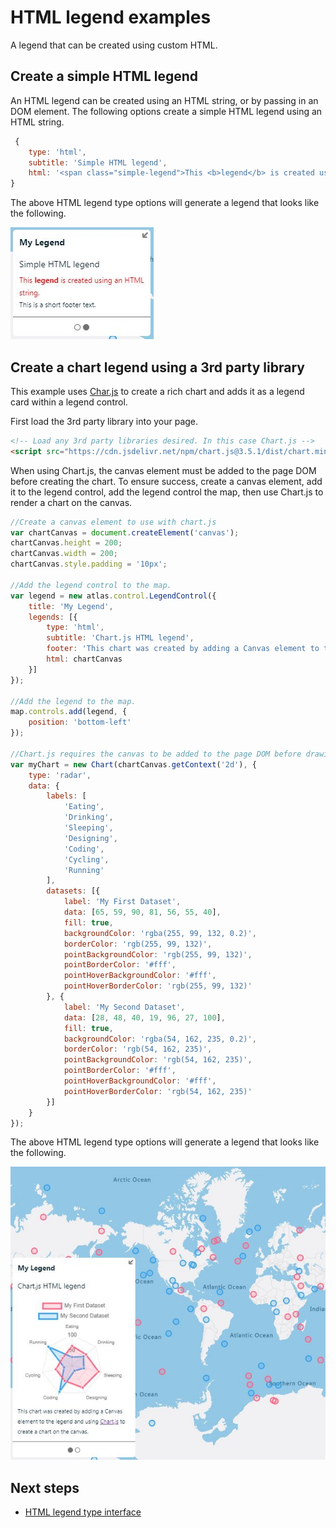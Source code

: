 # HTML legend examples

A legend that can be created using custom HTML.

## Create a simple HTML legend

An HTML legend can be created using an HTML string, or by passing in an DOM element. The following options create a simple HTML legend using an HTML string.

```javascript
 {
    type: 'html',
    subtitle: 'Simple HTML legend',
    html: '<span class="simple-legend">This <b>legend</b> is created using an <i>HTML</i> string.</span>'
}
```

The above HTML legend type options will generate a legend that looks like the following.

![Simple HTML legend](images/html-legend-simple.jpg)

## Create a chart legend using a 3rd party library

This example uses [Char.js](https://www.chartjs.org/) to create a rich chart and adds it as a legend card within a legend control.

First load the 3rd party library into your page.

```HTML
<!-- Load any 3rd party libraries desired. In this case Chart.js -->
<script src="https://cdn.jsdelivr.net/npm/chart.js@3.5.1/dist/chart.min.js"></script>
```

When using Chart.js, the canvas element must be added to the page DOM before creating the chart. To ensure success, create a canvas element, add it to the legend control, add the legend control the map, then use Chart.js to render a chart on the canvas.

```javascript
//Create a canvas element to use with chart.js
var chartCanvas = document.createElement('canvas');
chartCanvas.height = 200;
chartCanvas.width = 200;
chartCanvas.style.padding = '10px';

//Add the legend control to the map.
var legend = new atlas.control.LegendControl({
    title: 'My Legend',
    legends: [{
        type: 'html',
        subtitle: 'Chart.js HTML legend',
        footer: 'This chart was created by adding a Canvas element to the legend and using <a href="https://www.chartjs.org/" target="_blank">Chart.js</a> to create a chart on the canvas.',
        html: chartCanvas
    }]
});

//Add the legend to the map.
map.controls.add(legend, {
    position: 'bottom-left'
});

//Chart.js requires the canvas to be added to the page DOM before drawing a chart. Thus, run chart.js code after Legend control/canvas has been added to the map.
var myChart = new Chart(chartCanvas.getContext('2d'), {
    type: 'radar',
    data: {
        labels: [
            'Eating',
            'Drinking',
            'Sleeping',
            'Designing',
            'Coding',
            'Cycling',
            'Running'
        ],
        datasets: [{
            label: 'My First Dataset',
            data: [65, 59, 90, 81, 56, 55, 40],
            fill: true,
            backgroundColor: 'rgba(255, 99, 132, 0.2)',
            borderColor: 'rgb(255, 99, 132)',
            pointBackgroundColor: 'rgb(255, 99, 132)',
            pointBorderColor: '#fff',
            pointHoverBackgroundColor: '#fff',
            pointHoverBorderColor: 'rgb(255, 99, 132)'
        }, {
            label: 'My Second Dataset',
            data: [28, 48, 40, 19, 96, 27, 100],
            fill: true,
            backgroundColor: 'rgba(54, 162, 235, 0.2)',
            borderColor: 'rgb(54, 162, 235)',
            pointBackgroundColor: 'rgb(54, 162, 235)',
            pointBorderColor: '#fff',
            pointHoverBackgroundColor: '#fff',
            pointHoverBorderColor: 'rgb(54, 162, 235)'
        }]
    }
});
```

The above HTML legend type options will generate a legend that looks like the following.

![Rich HTML chart legend](images/html-legend-chart.jpg)

## Next steps

- [HTML legend type interface](legend_control.md#htmllegendtype-interface)
